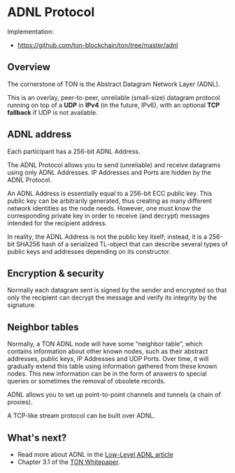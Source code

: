 # ADNL Protocol

Implementation:
* https://github.com/ton-blockchain/ton/tree/master/adnl

## Overview

The cornerstone of TON is the Abstract Datagram Network Layer (ADNL). 

This is an overlay, peer-to-peer, unreliable (small-size) datagram protocol running on top of a **UDP** in **IPv4** (in the future, IPv6), with an optional **TCP fallback** if UDP is not available.

## ADNL address

Each participant has a 256-bit ADNL Address.

The ADNL Protocol allows you to send (unreliable) and receive datagrams using only  ADNL Addresses. IP Addresses and Ports are hidden by the ADNL Protocol.

An ADNL Address is essentially equal to a 256-bit ECC public key. This public key can be arbitrarily generated, thus creating as many different network identities as the node needs.
However, one must know the corresponding private key in order to receive (and decrypt) messages intended for the recipient address.

In reality, the ADNL Address is not the public key itself; instead, it is a 256-bit SHA256 hash of a serialized TL-object that can describe several types of public keys and addresses depending on its constructor.

## Encryption & security

Normally each datagram sent is signed by the sender and encrypted so that only the recipient can decrypt the message and verify its integrity by the signature.

## Neighbor tables

Normally, a TON ADNL node will have some “neighbor table”, which contains information about other known nodes, such as their abstract addresses, public keys, IP Addresses and UDP Ports. Over time, it will gradually
extend this table using information gathered from these known nodes. This new information can be in the form of answers to special queries or sometimes the removal of obsolete records.

ADNL allows you to set up point-to-point channels and tunnels (a chain of proxies).

A TCP-like stream protocol can be built over ADNL.

## What's next?

* Read more about ADNL in the [Low-Level ADNL article](/learn/networking/low-level-adnl)
* Chapter 3.1 of the [TON Whitepaper](https://ton.org/docs/ton.pdf).
